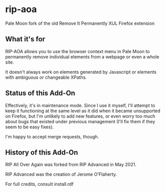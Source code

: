 # rip-aoa
Pale Moon fork of the old Remove It Permanently XUL Firefox extension

## What it's for

RIP-AOA allows you to use the browser context menu in Pale Moon to permanently 
remove individual elements from a webpage or even a whole site.

It doesn't always work on elements generated by Javascript or elements with
ambiguous or changeable XPaths.

## Status of this Add-On

Effectively, it's in maintenance mode.  Since I use it myself, I'll attempt to keep
it functioning at the same level as it did when it became unsupported on Firefox, but 
I'm unlikely to add new features, or even worry too much about bugs that existed
under previous management (I'll fix them if they seem to be easy fixes).  

I'm happy to accept merge requests, though.

## History of this Add-On

RIP All Over Again was forked from RIP Advanced in May 2021.

RIP Advanced was the creation of Jerome O'Flaherty.

For full credits, consult install.rdf
